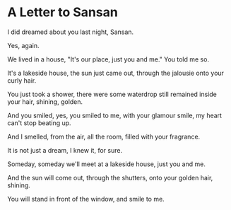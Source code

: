 # A Letter to Sansan

I did dreamed about you last night, Sansan.

Yes, again.

We lived in a house, "It's our place, just you and me." You told me so.

It's a lakeside house, the sun just came out, through the jalousie onto your curly hair.

You just took a shower, there were some waterdrop still remained inside your hair, shining, golden.

And you smiled, yes, you smiled to me, with your glamour smile, my heart can't stop beating up.

And I smelled, from the air, all the room, filled with your fragrance.

It is not just a dream, I knew it, for sure.

Someday, someday we'll meet at a lakeside house, just you and me.

And the sun will come out, through the shutters, onto your golden hair, shining.

You will stand in front of the window, and smile to me.
